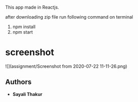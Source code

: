 This app made in Reactjs.

after downloading zip file run following command on terminal
1. npm install
2. npm start

# screenshot
![](assignment/Screenshot from 2020-07-22 11-11-26.png)


## Authors

- **Sayali Thakur** 
